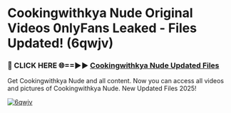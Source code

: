 # Cookingwithkya Nude Original Videos 0nlyFans Leaked - Files Updated! (6qwjv)

<h3>🔴 CLICK HERE 🌐==►► <a href="https://tinyurl.com/5h6xmrr3" rel="nofollow">Cookingwithkya Nude Updated Files</a></h3>

Get Cookingwithkya Nude and all content. Now you can access all videos and pictures of Cookingwithkya Nude. New Updated Files 2025!

[![6qwjv](https://i.imgur.com/KVD873Z.gif)](https://tinyurl.com/5h6xmrr3)
